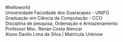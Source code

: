 #helloworld<br/>
Universidade Faculdade dos Guararapes - UNIFG<br/>
Graduação em Ciência da Computação - CCO<BR/>
Disciplina de pesquisa, Ordenação e Armazenamento<br/>
Professor Msc. Renan Costa Alencar<br/>
Aluno Danilo Lima da Silva | Matrícula Unknow 
